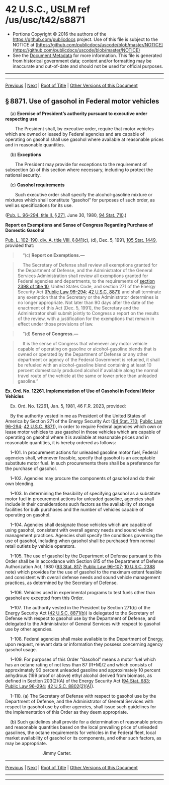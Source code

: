---
---

# 42 U.S.C., USLM ref /us/usc/t42/s8871

* Portions Copyright © 2016 the authors of the https://github.com/publicdocs project.
  Use of this file is subject to the NOTICE at [https://github.com/publicdocs/uscode/blob/master/NOTICE](https://github.com/publicdocs/uscode/blob/master/NOTICE)
* See the [Document Metadata](././../../../../..//README.md) for more information.
  This file is generated from historical government data; content and/or formatting may be inaccurate and out-of-date and should not be used for official purposes.

----------
----------

[Previous](./../../../../..//us/usc/t42/ch96/schIV/m__us_usc_t42_ch96_schIV.md) | [Next](./../../../../..//us/usc/t42/ch97/m__us_usc_t42_ch97.md) | [Root of Title](./../../../../../) | [Other Versions of this Document](https://publicdocs.github.io/go/links?ns=uslm&ref=%2Fus%2Fusc%2Ft42%2Fs8871)

## § 8871. Use of gasohol in Federal motor vehicles

    (a) __Exercise of President’s authority pursuant to executive order respecting use__ 

        The President shall, by executive order, require that motor vehicles which are owned or leased by Federal agencies and are capable of operating on gasohol shall use gasohol where available at reasonable prices and in reasonable quantities.

    (b) __Exceptions__ 

        The President may provide for exceptions to the requirement of subsection (a) of this section where necessary, including to protect the national security.

    (c) __Gasohol requirements__ 

        Such executive order shall specify the alcohol-gasoline mixture or mixtures which shall constitute “gasohol” for purposes of such order, as well as specifications for its use.

([Pub. L. 96–294, title II, § 271][/us/pl/96/294/s271], June 30, 1980, [94 Stat. 710][/us/stat/94/710].)

 __Report on Exemptions and Sense of Congress Regarding Purchase of Domestic Gasohol__ 

[Pub. L. 102–190, div. A, title VIII, § 841(c)][/us/pl/102/190/s841/c], (d), Dec. 5, 1991, [105 Stat. 1449][/us/stat/105/1449], provided that:

>     “(c) __Report on Exemptions.—__ 

>     The Secretary of Defense shall review all exemptions granted for the Department of Defense, and the Administrator of the General Services Administration shall review all exemptions granted for Federal agencies and departments, to the requirements of [section 2398 of title 10][/us/usc/t10/s2398], United States Code, and section 271 of the Energy Security Act ([Public Law 96–294][/us/pl/96/294]; [42 U.S.C. 8871][/us/usc/t42/s8871]) and shall terminate any exemption that the Secretary or the Administrator determines is no longer appropriate. Not later than 90 days after the date of the enactment of this Act \[Dec. 5, 1991\], the Secretary and the Administrator shall submit jointly to Congress a report on the results of the review, with a justification for the exemptions that remain in effect under those provisions of law.

>     “(d) __Sense of Congress.—__ 

>     It is the sense of Congress that whenever any motor vehicle capable of operating on gasoline or alcohol-gasoline blends that is owned or operated by the Department of Defense or any other department or agency of the Federal Government is refueled, it shall be refueled with an alcohol-gasoline blend containing at least 10 percent domestically produced alcohol if available along the normal travel route of the vehicle at the same or lower price than unleaded gasoline.”

 __Ex. Ord. No. 12261. Implementation of Use of Gasohol in Federal Motor Vehicles__ 

    Ex. Ord. No. 12261, Jan. 5, 1981, 46 F.R. 2023, provided:

    By the authority vested in me as President of the United States of America by Section 271 of the Energy Security Act ([94 Stat. 710][/us/stat/94/710]; [Public Law 96–294][/us/pl/96/294]; [42 U.S.C. 8871][/us/usc/t42/s8871]), in order to require Federal agencies which own or lease motor vehicles to use gasohol in those vehicles which are capable of operating on gasohol where it is available at reasonable prices and in reasonable quantities, it is hereby ordered as follows:

    1–101. In procurement actions for unleaded gasoline motor fuel, Federal agencies shall, whenever feasible, specify that gasohol is an acceptable substitute motor fuel. In such procurements there shall be a preference for the purchase of gasohol.

    1–102. Agencies may procure the components of gasohol and do their own blending.

    1–103. In determining the feasibility of specifying gasohol as a substitute motor fuel in procurement actions for unleaded gasoline, agencies shall include in their considerations such factors as the availability of storage facilities for bulk purchases and the number of vehicles capable of operating on gasohol.

    1–104. Agencies shall designate those vehicles which are capable of using gasohol, consistent with overall agency needs and sound vehicle management practices. Agencies shall specify the conditions governing the use of gasohol, including when gasohol shall be purchased from normal retail outlets by vehicle operators.

    1–105. The use of gasohol by the Department of Defense pursuant to this Order shall be in accordance with Section 815 of the Department of Defense Authorization Act, 1980 ([93 Stat. 817][/us/stat/93/817]; [Public Law 96–107][/us/pl/96/107]; [10 U.S.C. 2388][/us/usc/t10/s2388] note) which provides for the use of gasohol to the maximum extent feasible and consistent with overall defense needs and sound vehicle management practices, as determined by the Secretary of Defense.

    1–106. Vehicles used in experimental programs to test fuels other than gasohol are excepted from this Order.

    1–107. The authority vested in the President by Section 271(b) of the Energy Security Act ([42 U.S.C. 8871(b)][/us/usc/t42/s8871/b]) is delegated to the Secretary of Defense with respect to gasohol use by the Department of Defense, and delegated to the Administrator of General Services with respect to gasohol use by other agencies.

    1–108. Federal agencies shall make available to the Department of Energy, upon request, relevant data or information they possess concerning agency gasohol usage.

    1–109. For purposes of this Order “Gasohol” means a motor fuel which has an octane rating of not less than 87 (R+M)/2 and which consists of approximately 90 percent unleaded gasoline and approximately 10 percent anhydrous (199 proof or above) ethyl alcohol derived from biomass, as defined in Section 203(2)(A) of the Energy Security Act ([94 Stat. 683][/us/stat/94/683]; [Public Law 96–294][/us/pl/96/294]; [42 U.S.C. 8802(2)(A)][/us/usc/t42/s8802/2/A]).

    1–110. (a) The Secretary of Defense with respect to gasohol use by the Department of Defense, and the Administrator of General Services with respect to gasohol use by other agencies, shall issue such guidelines for the implementation of this Order as they deem appropriate.

    (b) Such guidelines shall provide for a determination of reasonable prices and reasonable quantities based on the local prevailing price of unleaded gasolines, the octane requirements for vehicles in the Federal fleet, local market availability of gasohol or its components, and other such factors, as may be appropriate.

                              Jimmy Carter.

----------

[Previous](./../../../../..//us/usc/t42/ch96/schIV/m__us_usc_t42_ch96_schIV.md) | [Next](./../../../../..//us/usc/t42/ch97/m__us_usc_t42_ch97.md) | [Root of Title](./../../../../../) | [Other Versions of this Document](https://publicdocs.github.io/go/links?ns=uslm&ref=%2Fus%2Fusc%2Ft42%2Fs8871)

----------
----------

[/us/pl/96/294/s271]: https://publicdocs.github.io/go/links?ns=uslm&ref=%2Fus%2Fpl%2F96%2F294%2Fs271
[/us/stat/94/710]: https://publicdocs.github.io/go/links?ns=uslm&ref=%2Fus%2Fstat%2F94%2F710
[/us/pl/102/190/s841/c]: https://publicdocs.github.io/go/links?ns=uslm&ref=%2Fus%2Fpl%2F102%2F190%2Fs841%2Fc
[/us/stat/105/1449]: https://publicdocs.github.io/go/links?ns=uslm&ref=%2Fus%2Fstat%2F105%2F1449
[/us/usc/t10/s2398]: https://publicdocs.github.io/go/links?ns=uslm&ref=%2Fus%2Fusc%2Ft10%2Fs2398
[/us/pl/96/294]: https://publicdocs.github.io/go/links?ns=uslm&ref=%2Fus%2Fpl%2F96%2F294
[/us/usc/t42/s8871]: https://publicdocs.github.io/go/links?ns=uslm&ref=%2Fus%2Fusc%2Ft42%2Fs8871
[/us/stat/94/710]: https://publicdocs.github.io/go/links?ns=uslm&ref=%2Fus%2Fstat%2F94%2F710
[/us/pl/96/294]: https://publicdocs.github.io/go/links?ns=uslm&ref=%2Fus%2Fpl%2F96%2F294
[/us/usc/t42/s8871]: https://publicdocs.github.io/go/links?ns=uslm&ref=%2Fus%2Fusc%2Ft42%2Fs8871
[/us/stat/93/817]: https://publicdocs.github.io/go/links?ns=uslm&ref=%2Fus%2Fstat%2F93%2F817
[/us/pl/96/107]: https://publicdocs.github.io/go/links?ns=uslm&ref=%2Fus%2Fpl%2F96%2F107
[/us/usc/t10/s2388]: https://publicdocs.github.io/go/links?ns=uslm&ref=%2Fus%2Fusc%2Ft10%2Fs2388
[/us/usc/t42/s8871/b]: https://publicdocs.github.io/go/links?ns=uslm&ref=%2Fus%2Fusc%2Ft42%2Fs8871%2Fb
[/us/stat/94/683]: https://publicdocs.github.io/go/links?ns=uslm&ref=%2Fus%2Fstat%2F94%2F683
[/us/pl/96/294]: https://publicdocs.github.io/go/links?ns=uslm&ref=%2Fus%2Fpl%2F96%2F294
[/us/usc/t42/s8802/2/A]: https://publicdocs.github.io/go/links?ns=uslm&ref=%2Fus%2Fusc%2Ft42%2Fs8802%2F2%2FA


